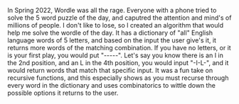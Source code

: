 In Spring 2022, Wordle was all the rage. Everyone with a phone tried to solve the 5 word puzzle of the day, and caputred the attention and mind's of millions of people.
I don't like to lose, so I created an algorithm that would help me solve the wordle of the day. It has a dictionary of "all" English language words of 5 letters, and based on the input the user give's it, it returns more words of the matching combination. If you have no letters, or it is your first play, you would put "-----". Let's say you know there is an I in the 2nd position, and an L in the 4th position, you would input "-I-L-", and it would return words that match that specific input. It was a fun take on recursive functions, and this especially shows as you must recurse through every word in the dictionary and uses combinatorics to wittle down the possible options it returns to the user. 
